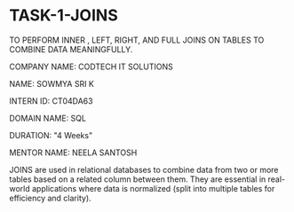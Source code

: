 # TASK-1-JOINS
TO PERFORM INNER , LEFT, RIGHT, AND FULL JOINS ON TABLES TO COMBINE DATA MEANINGFULLY.

COMPANY NAME: CODTECH IT SOLUTIONS

NAME: SOWMYA SRI K

INTERN ID: CT04DA63

DOMAIN NAME: SQL

DURATION: "4 Weeks"

MENTOR NAME: NEELA SANTOSH

JOINS are used in relational databases to combine data from two or more tables based on a related column between them. They are essential in real-world applications where data is normalized (split into multiple tables for efficiency and clarity).

